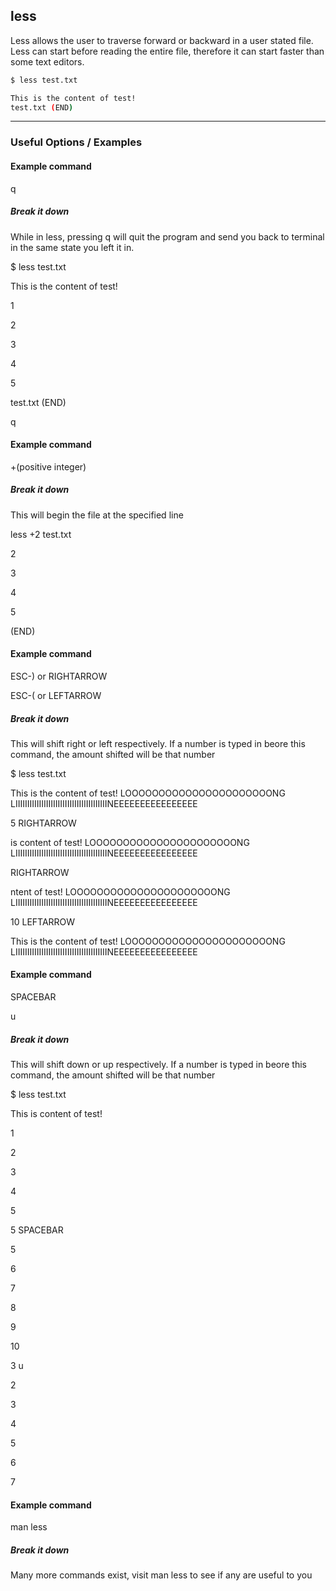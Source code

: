 less
-------

Less allows the user to traverse forward or backward in a user stated file. Less can start before reading the entire file, therefore it can start faster than some text editors.
~~~ bash
$ less test.txt

This is the content of test!
test.txt (END)
~~~

---

### Useful Options / Examples

#### Example command
q
##### Break it down
While in less, pressing q will quit the program and send you back to terminal in the same state you left it in.

$ less test.txt

This is the content of test!

1

2

3

4

5

test.txt (END)

q
#### Example command
+(positive integer)
##### Break it down
This will begin the file at the specified line

less +2 test.txt

2

3

4

5

(END)


#### Example command
 ESC-) or RIGHTARROW

 ESC-( or LEFTARROW
##### Break it down
This will shift right or left respectively. If a number is typed in beore this command, the amount shifted will be that number

$ less test.txt

This is the content of test! LOOOOOOOOOOOOOOOOOOOOOONG LIIIIIIIIIIIIIIIIIIIIIIIIIIIIIIIIIIIIIIINEEEEEEEEEEEEEEEE

5 RIGHTARROW

is content of test! LOOOOOOOOOOOOOOOOOOOOOONG LIIIIIIIIIIIIIIIIIIIIIIIIIIIIIIIIIIIIIIINEEEEEEEEEEEEEEEE

RIGHTARROW

ntent of test! LOOOOOOOOOOOOOOOOOOOOOONG LIIIIIIIIIIIIIIIIIIIIIIIIIIIIIIIIIIIIIIINEEEEEEEEEEEEEEEE

10 LEFTARROW

This is the content of test! LOOOOOOOOOOOOOOOOOOOOOONG LIIIIIIIIIIIIIIIIIIIIIIIIIIIIIIIIIIIIIIINEEEEEEEEEEEEEEEE

#### Example command
 SPACEBAR

 u
##### Break it down
This will shift down or up respectively. If a number is typed in beore this command, the amount shifted will be that number

$ less test.txt

This is content of test!

1

2

3

4

5

5 SPACEBAR

5 

6

7

8

9

10

3 u

2

3

4

5

6

7

#### Example command
man less
##### Break it down
Many more commands exist, visit man less to see if any are useful to you

